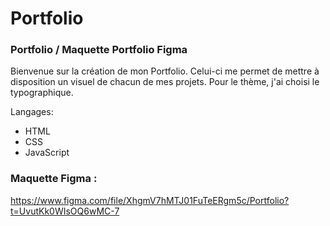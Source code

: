 # Portfolio
### Portfolio / Maquette Portfolio Figma

Bienvenue sur la création de mon Portfolio. Celui-ci me permet de mettre à disposition un visuel de chacun de mes projets.
Pour le thème, j'ai choisi le typographique.

Langages:

  - HTML
  - CSS
  - JavaScript


### Maquette Figma :

https://www.figma.com/file/XhgmV7hMTJ01FuTeERgm5c/Portfolio?t=UvutKk0WIsOQ6wMC-7
